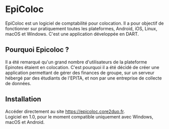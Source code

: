 # EpiColoc
EpiColoc est un logiciel de comptabilité pour colocation. Il a pour objectif de fonctionner sur pratiquement toutes les plateformes, Android, iOS, Linux, macOS et Windows. C'est une application développée en DART.

## Pourquoi Epicoloc ?
Il a été remarqué qu'un grand nombre d'utilisateurs de la plateforme Epinotes étaient en colocation. C'est pourquoi il a été décidé de créer une application permettant de gérer des finances de groupe, sur un serveur hébergé par des étudiants de l'EPITA, et non par une entreprise de collecte de données.

## Installation
Accéder directement au site https://epicoloc.core2duo.fr. </br>
Logiciel en 1.0, pour le moment compatible uniquement avec Windows, macOS et Android.
